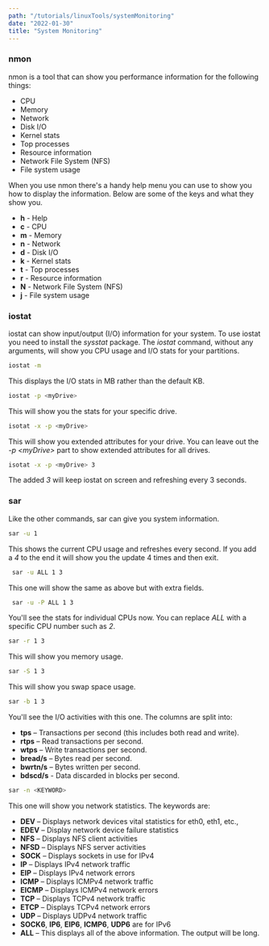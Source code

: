 ```yaml
---
path: "/tutorials/linuxTools/systemMonitoring"
date: "2022-01-30"
title: "System Monitoring"
---
```


### nmon
nmon is a tool that can show you performance information for the following things: 
* CPU
* Memory
* Network
* Disk I/O
* Kernel stats
* Top processes
* Resource information
* Network File System (NFS)
* File system usage

When you use nmon there's a handy help menu you can use to show you how to display the information. Below are some of the keys and what they show you.
* **h** - Help
* **c** - CPU
* **m** - Memory
* **n** - Network
* **d** - Disk I/O
* **k** - Kernel stats
* **t** - Top processes
* **r** - Resource information
* **N** - Network File System (NFS)
* **j** - File system usage 

### iostat
iostat can show input/output (I/O) information for your system. To use iostat you need to install the *sysstat* package. The *iostat* command, without any arguments, will show you CPU usage and I/O stats for your partitions.

```bash
iostat -m
```
This displays the I/O stats in MB rather than the default KB.

```bash
iostat -p <myDrive>
```
This will show you the stats for your specific drive. 

```bash
isotat -x -p <myDrive>
```
This will show you extended attributes for your drive. You can leave out the *-p \<myDrive>* part to show extended attributes for all drives. 

```bash
isotat -x -p <myDrive> 3
```
The added *3* will keep iostat on screen and refreshing every 3 seconds. 

### sar
Like the other commands, sar can give you system information.
 ```bash
 sar -u 1
 ```
 This shows the current CPU usage and refreshes every second. If you add a *4* to the end it will show you the update 4 times and then exit.

```bash
 sar -u ALL 1 3 
 ```
 This one will show the same as above but with extra fields. 

```bash
 sar -u -P ALL 1 3 
```
You'll see the stats for individual CPUs now. You can replace *ALL* with a specific CPU number such as *2*.

```bash
sar -r 1 3
```
This will show you memory usage.

```bash
sar -S 1 3
```
This will show you swap space usage.

```bash
sar -b 1 3
```
You'll see the I/O activities with this one. The columns are split into:

* **tps** – Transactions per second (this includes both read and write).
* **rtps** – Read transactions per second.
* **wtps** – Write transactions per second.
* **bread/s** – Bytes read per second.
* **bwrtn/s** – Bytes written per second.
* **bdscd/s** - Data discarded in blocks per second. 

```bash
sar -n <KEYWORD>
```
This one will show you network statistics. The keywords are: 

* **DEV** – Displays network devices vital statistics for eth0, eth1, etc.,
* **EDEV** – Display network device failure statistics
* **NFS** – Displays NFS client activities
* **NFSD** – Displays NFS server activities
* **SOCK** – Displays sockets in use for IPv4
* **IP** – Displays IPv4 network traffic
* **EIP** – Displays IPv4 network errors
* **ICMP** – Displays ICMPv4 network traffic
* **EICMP** – Displays ICMPv4 network errors
* **TCP** – Displays TCPv4 network traffic
* **ETCP** – Displays TCPv4 network errors
* **UDP** – Displays UDPv4 network traffic
* **SOCK6**, **IP6**, **EIP6**, **ICMP6**, **UDP6** are for IPv6
* **ALL** – This displays all of the above information. The output will be long.

